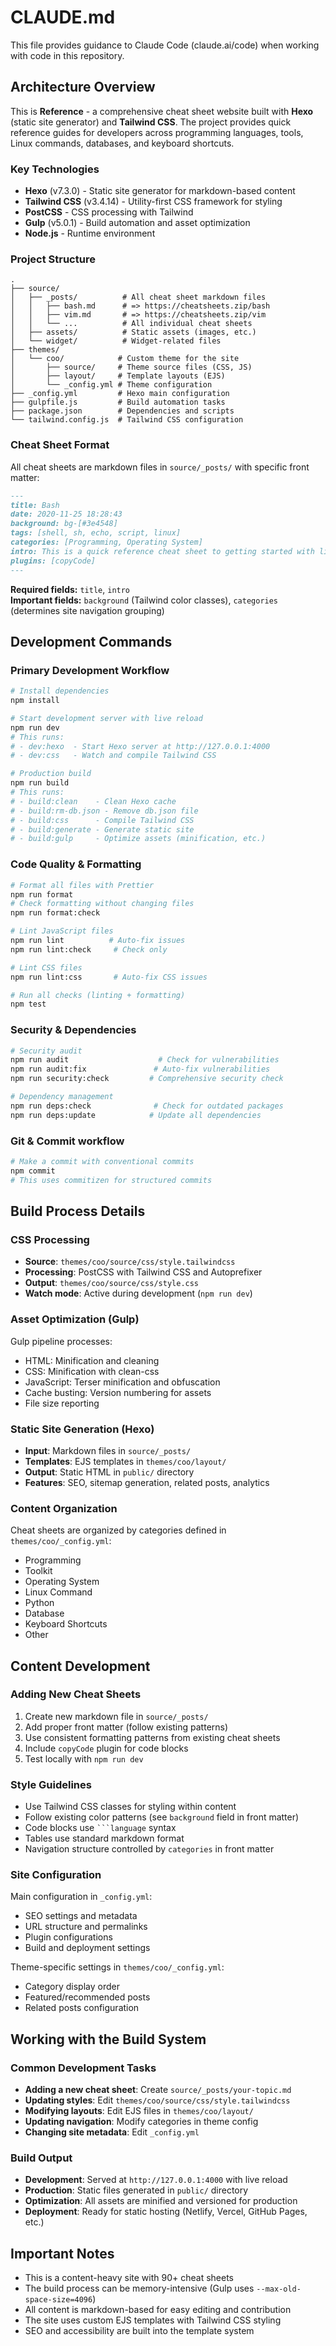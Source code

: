 # CLAUDE.md

This file provides guidance to Claude Code (claude.ai/code) when working with code in this repository.

## Architecture Overview

This is **Reference** - a comprehensive cheat sheet website built with **Hexo** (static site generator) and **Tailwind CSS**. The project provides quick reference guides for developers across programming languages, tools, Linux commands, databases, and keyboard shortcuts.

### Key Technologies

- **Hexo** (v7.3.0) - Static site generator for markdown-based content
- **Tailwind CSS** (v3.4.14) - Utility-first CSS framework for styling
- **PostCSS** - CSS processing with Tailwind
- **Gulp** (v5.0.1) - Build automation and asset optimization
- **Node.js** - Runtime environment

### Project Structure

```
.
├── source/
│   ├── _posts/          # All cheat sheet markdown files
│   │   ├── bash.md      # => https://cheatsheets.zip/bash
│   │   ├── vim.md       # => https://cheatsheets.zip/vim
│   │   └── ...          # All individual cheat sheets
│   ├── assets/          # Static assets (images, etc.)
│   └── widget/          # Widget-related files
├── themes/
│   └── coo/            # Custom theme for the site
│       ├── source/     # Theme source files (CSS, JS)
│       ├── layout/     # Template layouts (EJS)
│       └── _config.yml # Theme configuration
├── _config.yml         # Hexo main configuration
├── gulpfile.js         # Build automation tasks
├── package.json        # Dependencies and scripts
└── tailwind.config.js  # Tailwind CSS configuration
```

### Cheat Sheet Format

All cheat sheets are markdown files in `source/_posts/` with specific front matter:

```markdown
---
title: Bash
date: 2020-11-25 18:28:43
background: bg-[#3e4548]
tags: [shell, sh, echo, script, linux]
categories: [Programming, Operating System]
intro: This is a quick reference cheat sheet to getting started with linux bash shell scripting.
plugins: [copyCode]
---
```

**Required fields:** `title`, `intro`  
**Important fields:** `background` (Tailwind color classes), `categories` (determines site navigation grouping)

## Development Commands

### Primary Development Workflow

```bash
# Install dependencies
npm install

# Start development server with live reload
npm run dev
# This runs:
# - dev:hexo  - Start Hexo server at http://127.0.0.1:4000
# - dev:css   - Watch and compile Tailwind CSS

# Production build
npm run build
# This runs:
# - build:clean    - Clean Hexo cache
# - build:rm-db.json - Remove db.json file
# - build:css      - Compile Tailwind CSS
# - build:generate - Generate static site
# - build:gulp     - Optimize assets (minification, etc.)
```

### Code Quality & Formatting

```bash
# Format all files with Prettier
npm run format
# Check formatting without changing files
npm run format:check

# Lint JavaScript files
npm run lint          # Auto-fix issues
npm run lint:check     # Check only

# Lint CSS files
npm run lint:css       # Auto-fix CSS issues

# Run all checks (linting + formatting)
npm test
```

### Security & Dependencies

```bash
# Security audit
npm run audit                    # Check for vulnerabilities
npm run audit:fix               # Auto-fix vulnerabilities
npm run security:check         # Comprehensive security check

# Dependency management
npm run deps:check              # Check for outdated packages
npm run deps:update            # Update all dependencies
```

### Git & Commit workflow

```bash
# Make a commit with conventional commits
npm commit
# This uses commitizen for structured commits
```

## Build Process Details

### CSS Processing

- **Source**: `themes/coo/source/css/style.tailwindcss`
- **Processing**: PostCSS with Tailwind CSS and Autoprefixer
- **Output**: `themes/coo/source/css/style.css`
- **Watch mode**: Active during development (`npm run dev`)

### Asset Optimization (Gulp)

Gulp pipeline processes:

- HTML: Minification and cleaning
- CSS: Minification with clean-css
- JavaScript: Terser minification and obfuscation
- Cache busting: Version numbering for assets
- File size reporting

### Static Site Generation (Hexo)

- **Input**: Markdown files in `source/_posts/`
- **Templates**: EJS templates in `themes/coo/layout/`
- **Output**: Static HTML in `public/` directory
- **Features**: SEO, sitemap generation, related posts, analytics

### Content Organization

Cheat sheets are organized by categories defined in `themes/coo/_config.yml`:

- Programming
- Toolkit
- Operating System
- Linux Command
- Python
- Database
- Keyboard Shortcuts
- Other

## Content Development

### Adding New Cheat Sheets

1. Create new markdown file in `source/_posts/`
2. Add proper front matter (follow existing patterns)
3. Use consistent formatting patterns from existing cheat sheets
4. Include `copyCode` plugin for code blocks
5. Test locally with `npm run dev`

### Style Guidelines

- Use Tailwind CSS classes for styling within content
- Follow existing color patterns (see `background` field in front matter)
- Code blocks use ` ```language ` syntax
- Tables use standard markdown format
- Navigation structure controlled by `categories` in front matter

### Site Configuration

Main configuration in `_config.yml`:

- SEO settings and metadata
- URL structure and permalinks
- Plugin configurations
- Build and deployment settings

Theme-specific settings in `themes/coo/_config.yml`:

- Category display order
- Featured/recommended posts
- Related posts configuration

## Working with the Build System

### Common Development Tasks

- **Adding a new cheat sheet**: Create `source/_posts/your-topic.md`
- **Updating styles**: Edit `themes/coo/source/css/style.tailwindcss`
- **Modifying layouts**: Edit EJS files in `themes/coo/layout/`
- **Updating navigation**: Modify categories in theme config
- **Changing site metadata**: Edit `_config.yml`

### Build Output

- **Development**: Served at `http://127.0.0.1:4000` with live reload
- **Production**: Static files generated in `public/` directory
- **Optimization**: All assets are minified and versioned for production
- **Deployment**: Ready for static hosting (Netlify, Vercel, GitHub Pages, etc.)

## Important Notes

- This is a content-heavy site with 90+ cheat sheets
- The build process can be memory-intensive (Gulp uses `--max-old-space-size=4096`)
- All content is markdown-based for easy editing and contribution
- The site uses custom EJS templates with Tailwind CSS styling
- SEO and accessibility are built into the template system

